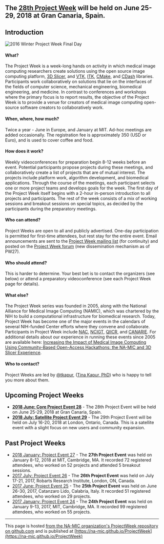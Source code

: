 
## The [28th Project Week](https://na-mic.github.io/ProjectWeek/PW28_2018_GranCanaria) will be held on June 25-29, 2018 at Gran Canaria, Spain.


## Introduction

![2016 Winter Project Week Final Day](https://www.na-mic.org/w/images/thumb/2/25/2016_Winter_Project_Week_Final_Day.JPG/800px-2016_Winter_Project_Week_Final_Day.JPG)

#### What?

The Project Week is a week-long hands on activity in which medical image computing researchers create solutions using the open source image computing platform, [3D Slicer](http://www.slicer.org), and [VTK](http://www.vtk.org), [ITK](http://www.itk.org), [CMake](http://www.cmake.org), and [CDash](http://www.cdash.org) libraries. Participants work collaboratively on solutions that lie on the interfaces of the fields of computer science, mechanical engineering, biomedical engineering, and medicine. In contrast to conferences and workshops where the primary focus is to report results, the objective of the Project Week is to provide a venue for creators of medical image computing open-source software creators to collaboratively work.

#### When, where, how much?

Twice a year - June in Europe, and January at MIT. Ad-hoc meetings are added occasionally. The registration fee is approximately 350 (USD or Euro), and is used to cover coffee and food.

#### How does it work?

Weekly videoconferences for preparation begin 8-12 weeks before an event. Potential participants propose projects during these meetings, and collaboratively create a list of projects that are of mutual interest. The projects include platform work, algorithm development, and biomedical applications. Through the course of the meetings, each participant selects one or more project teams and develops goals for the week. The first day of the Project Week itself begins with a 2-hour in-person introduction to all projects and participants. The rest of the week consists of a mix of working sessions and breakout sessions on special topics, as decided by the participants during the preparatory meetings.

#### Who can attend?

Project Weeks are open to all and publicly advertised. One-day participation is permitted for first-time attendees, but rest stay for the entire event. Email announcements are sent to the [Project Week mailing list](https://public.kitware.com/mailman/listinfo/na-mic-project-week) (for continuity) and posted on the [Project Week forum](https://github.com/orgs/NA-MIC/teams/pw27/discussions) (new dissemination mechanism as of PW27).

#### Who should attend?

This is harder to determine. Your best bet is to contact the organizers (see below) or attend a preparatory videoconference (see each Project Week page for details).

#### What else?

The Project Week series was founded in 2005, along with the National Alliance for Medical Image Computing (NAMIC), which was chartered by the NIH to build a computational infrastructure for biomedical research. Today, Project Week has become one of the major events in the calendars of several NIH-funded Center efforts where they convene and collaborate. Participants in Project Week include [NAC](http://nac.spl.harvard.edu/), [NCIGT](http://www.ncigt.org/), [QIICR](http://qiicr.org/), and [CANARIE](https://www.canarie.ca/). For additional details about our experience in running these events since 2005 are available here: [Increasing the Impact of Medical Image Computing Using Community-Based Open-Access Hackathons: the NA-MIC and 3D Slicer Experience](http://www.sciencedirect.com/science/article/pii/S1361841516301128).

#### Who to contact?

Project Weeks are led by [@tkapur](https://github.com/tkapur), ([Tina Kapur, PhD](http://www.spl.harvard.edu/pages/People/tkapur)) who is happy to tell you more about them.

## Upcoming Project Weeks

- **[2018 June: Core Project Event 28](PW28_2018_GranCanaria/README.md)** - The 28th Project Event will be held on June 25-29, 2018 at Gran Canaria, Spain.
- **[2018 July: Satellite Project Event 29](PW29_2018_London_Canada/README.md)** - The 29th Project Event will be held on July 16-20, 2018 at London, Ontario, Canada. This is a satellite event with a slight focus on new users and community expansion.

## Past Project Weeks

- [2018 January: Project Event 27](PW27_2018_Boston/README.md) - The **27th Project Event** was held on January 8-12, 2018 at MIT, Cambridge, MA. It recorded 72 registered attendees, who worked on 52 projects and attended 5 breakout sessions.
- [2017 July: Project Event 26](PW26_2017_London_Canada/README.md) - The **26th Project Event** was held on July 17-21, 2017, Robarts Research Institute, London, ON, Canada.
- [2017 June: Project Event 25](https://www.na-mic.org/wiki/2017_Summer_Project_Week) - The **25th Project Event** was held on June 26-30, 2017, Catanzaro Lido, Calabria, Italy. It recorded 51 registered attendees, who worked on 29 projects.
- [2017 January: Project Event 24](https://www.na-mic.org/wiki/2017_Winter_Project_Week) - The **24th Project Event** was held on January 9-13, 2017, MIT, Cambridge, MA. It recorded 99 registered attendees, who worked on 55 projects.

---
This page is hosted [from the NA-MIC organization's ProjectWeek repository on github.com](https://github.com/NA-MIC/ProjectWeek) and is published at [https://na-mic.github.io/ProjectWeek](https://na-mic.github.io/ProjectWeek)

